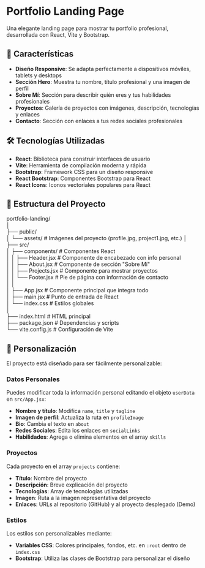 # Portfolio Landing Page

Una elegante landing page para mostrar tu portfolio profesional, desarrollada con React, Vite y Bootstrap.


## 🚀 Características

- **Diseño Responsive**: Se adapta perfectamente a dispositivos móviles, tablets y desktops
- **Sección Hero**: Muestra tu nombre, título profesional y una imagen de perfil
- **Sobre Mí**: Sección para describir quién eres y tus habilidades profesionales
- **Proyectos**: Galería de proyectos con imágenes, descripción, tecnologías y enlaces
- **Contacto**: Sección con enlaces a tus redes sociales profesionales

## 🛠️ Tecnologías Utilizadas

- **React**: Biblioteca para construir interfaces de usuario
- **Vite**: Herramienta de compilación moderna y rápida
- **Bootstrap**: Framework CSS para un diseño responsive
- **React Bootstrap**: Componentes Bootstrap para React
- **React Icons**: Iconos vectoriales populares para React

## 📁 Estructura del Proyecto

portfolio-landing/  
│  
├── public/  
│   └── assets/ # Imágenes del proyecto (profile.jpg, project1.jpg, etc.)
│  
├── src/  
│   ├── components/ # Componentes React  
│   │   ├── Header.jsx # Componente de encabezado con info personal  
│   │   ├── About.jsx # Componente de sección "Sobre Mí"  
│   │   ├── Projects.jsx # Componente para mostrar proyectos  
│   │   └── Footer.jsx # Pie de página con información de contacto  
│   │  
│   ├── App.jsx # Componente principal que integra todo  
│   ├── main.jsx # Punto de entrada de React  
│   └── index.css # Estilos globales  
│  
├── index.html # HTML principal  
├── package.json # Dependencias y scripts  
└── vite.config.js # Configuración de Vite


## 💼 Personalización

El proyecto está diseñado para ser fácilmente personalizable:

### Datos Personales

Puedes modificar toda la información personal editando el objeto `userData` en `src/App.jsx`:

- **Nombre y título**: Modifica `name`, `title` y `tagline`
- **Imagen de perfil**: Actualiza la ruta en `profileImage`
- **Bio**: Cambia el texto en `about`
- **Redes Sociales**: Edita los enlaces en `socialLinks`
- **Habilidades**: Agrega o elimina elementos en el array `skills`

### Proyectos

Cada proyecto en el array `projects` contiene:

- **Título**: Nombre del proyecto
- **Descripción**: Breve explicación del proyecto
- **Tecnologías**: Array de tecnologías utilizadas
- **Imagen**: Ruta a la imagen representativa del proyecto
- **Enlaces**: URLs al repositorio (GitHub) y al proyecto desplegado (Demo)

### Estilos

Los estilos son personalizables mediante:

- **Variables CSS**: Colores principales, fondos, etc. en `:root` dentro de `index.css`
- **Bootstrap**: Utiliza las clases de Bootstrap para personalizar el diseño

